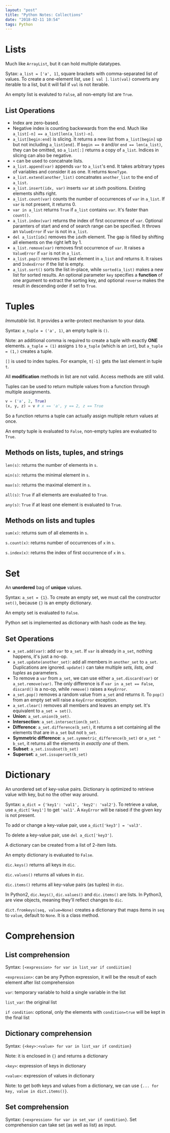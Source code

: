 ```yaml
---
layout: "post"
title: "Python Notes: Collections"
date: "2018-02-11 10:54"
tags: Python
---
```


# Lists
Much like `ArrayList`, but it can hold multiple datatypes.

Sytax: `a_list = ['a', 1]`, square brackets with comma-separated list of values. To create a one-element list, use `[ val ]`. `list(val)` converts any iterable to a list, but it will fail if `val` is not iterable.

An empty list is evaluted to `False`, all non-empty list are `True`.

## List Operations
* Index are zero-based.
* Negative index is counting backwwards from the end. Much like `a_list[-n] == a_list[len(a_list)-n]`.
* `a_list[begin:end]` is slicing. It returns a new list from `a_list[begin]` up but not including `a_list[end]`. If `begin == 0` and/or `end == len(a_list)`, they can be omitted, so `a_list[:]` returns a copy of `a_list`. Indices in slicing can also be negative.
* `+` can be used to concatnate lists.
* `a_list.append(var)` appends `var` to `a_list`'s end. It takes arbitrary types of variables and consider it as one. It returns `NoneType`.
* `a_list.extend(another_list)` concatnates `another_list` to the end of `a_list`.
* `a_list.insert(idx, var)` inserts `var` at `idx`th positions. Existing elements shifts right.
*  `a_list.count(var)` counts the number of occurrences of `var` in `a_list`. If `var` is not present, it returns 0.
*  `var in a_list` returns `True` if `a_list` contains `var`. It's faster than `count()`.
*  `a_list.index(var)` returns the index of first occurrence of `var`. Optional paramters of start and end of search range can be specified. It throws an `ValueError` if `var` is not in `a_list`.
*  `del a_list[idx]` removes the `idx`th element. The gap is filled by shifting all elements on the right left by 1.
*  `a_list.remove(var)` removes first occurrence of `var`. It raises a `ValueError` if `var` is not in `a_list`.
*  `a_list.pop()` removes the last element in `a_list` and returns it. It raises and `IndexError` if the list is empty.
*  `a_list.sort()` sorts the list in-place, while `sorted(a_list)` makes a new list for sorted results. An optional parameter `key` specifies a **function** of one argument to extract the sorting key, and optional `reverse` makes the result in descending order if set to `True`.

# Tuples
*Immutable* list. It provides a write-protect mechanism to your data.

Syntax: `a_tuple = ('a', 1)`, an empty tuple is `()`.

Note: an additional comma is required to create a tuple with exactly **ONE** elements. `a_tuple = (1)` assigns `1` to `a_tuple` (which is an `int`), but `a_tuple = (1,)` creates a tuple.

`[]` is used to index tuples. For example, `t[-1]` gets the last element in tuple `t`.

All **modification** methods in list are not valid. Access methods are still valid.

Tuples can be used to return multiple values from a function through multiple assignments.

```python
v = ('a', 2, True)
(x, y, z) = v # x == 'a', y == 2, z == True
```
So a function returns a tuple can actually assign multiple return values at once.

An empty tuple is evaluated to `False`, non-empty tuples are evaluated to `True`.

## Methods on lists, tuples, and strings
`len(s)`: returns the number of elements in `s`.

`min(s)`: returns the minimal element in `s`.

`max(s)`: returns the maximal element in `s`.

`all(s)`: `True` if all elements are evaluated to `True`.

`any(s)`: `True` if at least one element is evaluated to `True`.

## Methods on lists and tuples
`sum(x)`: returns sum of all elements in `s`.

`s.count(x)`: returns number of occurrences of `x` in `s`.

`s.index(x)`: returns the index of first occurrence of `x` in `s`.

# Set
An **unordered** bag of **unique** values.

Syntax: `a_set = {1}`. To create an empty set, we must call the constructor `set()`, because `{}` is an empty dictionary.

An empty set is evaluated to `False`.

Python set is implemented as dictionary with hash code as the key.

## Set Operations
* `a_set.add(var)`: add `var` to `a_set`. If `var` is already in `a_set`, nothing happens, it's just a no-op.
* `a_set.update(another_set)`: add all members in `another_set` to `a_set`. Duplications are ignored. `update()` can take multiple *sets, lists, and tuples* as parameters.
* To remove a `var` from `a_set`, we can use either `a_set.discard(var)` or `a_set.remove(var)`. The only difference is if `var in a_set == False`, `discard()` is a no-op, while `remove()` raises a `KeyError`.
* `a_set.pop()` removes a random value from `a_set` and returns it. To `pop()` from an empty set will raise a `KeyError` exception.
* `a_set.clear()` removes all members and leaves an empty set. It's equivalent to `a_set = set()`.
* **Union**: `a_set.union(b_set)`.
* **Intersection**: `a_set.intersection(b_set)`.
* **Difference**: `a_set.difference(b_set)`, it returns a set containing all the elements that are in `a_set` but not `b_set`.
* **Symmetric difference**: `a_set.symmetric_difference(b_set)` or `a_set ^ b_set`, it returns all the elements in *exactly one* of them.
* **Subset**: `a_set.issubset(b_set)`
* **Superset**: `a_set.issuperset(b_set)`

# Dictionary
An unordered set of key-value pairs. Dictionary is optimized to retrieve value with key, but no the other way around.

Syntax: `a_dict = {'key1': 'val1', 'key2': 'val2'}`. To retrieve a value, use `a_dict['key1']` to get `'val1'`. A `KeyError` will be raised if the given key is not present.

To add or change a key-value pair, use `a_dict['key3'] = 'val3'`.

To delete a key-value pair, use `del a_dict['key3']`.

A dictionary can be created from a list of 2-item lists.

An empty dictionary is evaluated to `False`.

`dic.keys()` returns all keys in `dic`.

`dic.values()` returns all values in `dic`.

`dic.items()` returns all key-value pairs (as tuples) in `dic`.

In Python2, `dic.keys()`, `dic.values()` and `dic.items()` are lists. In Python3, are view objects, meaning they'll reflect changes to `dic`.

`dict.fromkeys(seq, value=None)` creates a dictionary that maps items in `seq` to `value`, default to `None`. It is a class method.

# Comprehension
## List comprehension
Syntax: `[<expression> for var in list_var if condiition]`

`<expression>`: can be any Python expression, it will be the result of each element after list comprehension

`var`: temporary variable to hold a single variable in the list

`list_var`: the original list

`if condition`: optional, only the elements with `condition=true` will be kept in the final list

## Dictionary comprehension

Syntax: `{<key>:<value> for var in list_var if condition}`

Note: it is enclosed in `{}` and returns a dictionary

`<key>`: expression of keys in dictionary

`<value>`: expression of values in dictionary

Note: to get both keys and values from a dictionary, we can use `{... for key, value in dict.items()}`.

## Set comprehension
Syntax: `{<expression> for var in set_var if condition}`. Set comprehension can take set (as well as list) as input.
